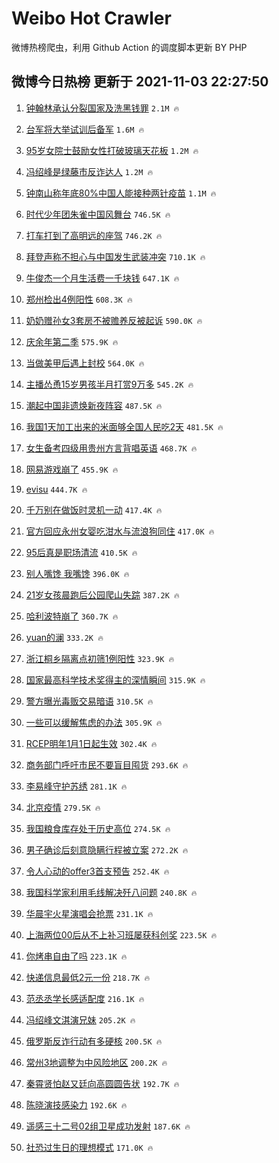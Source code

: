 # Weibo Hot Crawler 



微博热榜爬虫，利用 Github Action 的调度脚本更新 BY PHP 


## 微博今日热榜 更新于 2021-11-03 22:27:50 
1. [钟翰林承认分裂国家及洗黑钱罪](https://s.weibo.com/weibo?q=%23%E9%92%9F%E7%BF%B0%E6%9E%97%E6%89%BF%E8%AE%A4%E5%88%86%E8%A3%82%E5%9B%BD%E5%AE%B6%E5%8F%8A%E6%B4%97%E9%BB%91%E9%92%B1%E7%BD%AA%23&Refer=top) `2.1M 🔥` 

1. [台军将大举试训后备军](https://s.weibo.com/weibo?q=%23%E5%8F%B0%E5%86%9B%E5%B0%86%E5%A4%A7%E4%B8%BE%E8%AF%95%E8%AE%AD%E5%90%8E%E5%A4%87%E5%86%9B%23&Refer=top) `1.6M 🔥` 

1. [95岁女院士鼓励女性打破玻璃天花板](https://s.weibo.com/weibo?q=%2395%E5%B2%81%E5%A5%B3%E9%99%A2%E5%A3%AB%E9%BC%93%E5%8A%B1%E5%A5%B3%E6%80%A7%E6%89%93%E7%A0%B4%E7%8E%BB%E7%92%83%E5%A4%A9%E8%8A%B1%E6%9D%BF%23&Refer=top) `1.2M 🔥` 

1. [冯绍峰是绿藤市反诈达人](https://s.weibo.com/weibo?q=%23%E5%86%AF%E7%BB%8D%E5%B3%B0%E6%98%AF%E7%BB%BF%E8%97%A4%E5%B8%82%E5%8F%8D%E8%AF%88%E8%BE%BE%E4%BA%BA%23&Refer=top) `1.2M 🔥` 

1. [钟南山称年底80%中国人能接种两针疫苗](https://s.weibo.com/weibo?q=%23%E9%92%9F%E5%8D%97%E5%B1%B1%E7%A7%B0%E5%B9%B4%E5%BA%9580%25%E4%B8%AD%E5%9B%BD%E4%BA%BA%E8%83%BD%E6%8E%A5%E7%A7%8D%E4%B8%A4%E9%92%88%E7%96%AB%E8%8B%97%23&Refer=top) `1.1M 🔥` 

1. [时代少年团朱雀中国风舞台](https://s.weibo.com/weibo?q=%23%E6%97%B6%E4%BB%A3%E5%B0%91%E5%B9%B4%E5%9B%A2%E6%9C%B1%E9%9B%80%E4%B8%AD%E5%9B%BD%E9%A3%8E%E8%88%9E%E5%8F%B0%23&Refer=top) `746.5K 🔥` 

1. [打车打到了高明远的座驾](https://s.weibo.com/weibo?q=%23%E6%89%93%E8%BD%A6%E6%89%93%E5%88%B0%E4%BA%86%E9%AB%98%E6%98%8E%E8%BF%9C%E7%9A%84%E5%BA%A7%E9%A9%BE%23&Refer=top) `746.2K 🔥` 

1. [拜登声称不担心与中国发生武装冲突](https://s.weibo.com/weibo?q=%23%E6%8B%9C%E7%99%BB%E5%A3%B0%E7%A7%B0%E4%B8%8D%E6%8B%85%E5%BF%83%E4%B8%8E%E4%B8%AD%E5%9B%BD%E5%8F%91%E7%94%9F%E6%AD%A6%E8%A3%85%E5%86%B2%E7%AA%81%23&Refer=top) `710.1K 🔥` 

1. [牛俊杰一个月生活费一千块钱](https://s.weibo.com/weibo?q=%23%E7%89%9B%E4%BF%8A%E6%9D%B0%E4%B8%80%E4%B8%AA%E6%9C%88%E7%94%9F%E6%B4%BB%E8%B4%B9%E4%B8%80%E5%8D%83%E5%9D%97%E9%92%B1%23&Refer=top) `647.1K 🔥` 

1. [郑州检出4例阳性](https://s.weibo.com/weibo?q=%23%E9%83%91%E5%B7%9E%E6%A3%80%E5%87%BA4%E4%BE%8B%E9%98%B3%E6%80%A7%23&Refer=top) `608.3K 🔥` 

1. [奶奶赠孙女3套房不被赡养反被起诉](https://s.weibo.com/weibo?q=%23%E5%A5%B6%E5%A5%B6%E8%B5%A0%E5%AD%99%E5%A5%B33%E5%A5%97%E6%88%BF%E4%B8%8D%E8%A2%AB%E8%B5%A1%E5%85%BB%E5%8F%8D%E8%A2%AB%E8%B5%B7%E8%AF%89%23&Refer=top) `590.0K 🔥` 

1. [庆余年第二季](https://s.weibo.com/weibo?q=%23%E5%BA%86%E4%BD%99%E5%B9%B4%E7%AC%AC%E4%BA%8C%E5%AD%A3%23&Refer=top) `575.9K 🔥` 

1. [当做美甲后遇上封校](https://s.weibo.com/weibo?q=%23%E5%BD%93%E5%81%9A%E7%BE%8E%E7%94%B2%E5%90%8E%E9%81%87%E4%B8%8A%E5%B0%81%E6%A0%A1%23&Refer=top) `564.0K 🔥` 

1. [主播怂恿15岁男孩半月打赏9万多](https://s.weibo.com/weibo?q=%23%E4%B8%BB%E6%92%AD%E6%80%82%E6%81%BF15%E5%B2%81%E7%94%B7%E5%AD%A9%E5%8D%8A%E6%9C%88%E6%89%93%E8%B5%8F9%E4%B8%87%E5%A4%9A%23&Refer=top) `545.2K 🔥` 

1. [潮起中国非遗焕新夜阵容](https://s.weibo.com/weibo?q=%23%E6%BD%AE%E8%B5%B7%E4%B8%AD%E5%9B%BD%E9%9D%9E%E9%81%97%E7%84%95%E6%96%B0%E5%A4%9C%E9%98%B5%E5%AE%B9%23&Refer=top) `487.5K 🔥` 

1. [我国1天加工出来的米面够全国人民吃2天](https://s.weibo.com/weibo?q=%23%E6%88%91%E5%9B%BD1%E5%A4%A9%E5%8A%A0%E5%B7%A5%E5%87%BA%E6%9D%A5%E7%9A%84%E7%B1%B3%E9%9D%A2%E5%A4%9F%E5%85%A8%E5%9B%BD%E4%BA%BA%E6%B0%91%E5%90%832%E5%A4%A9%23&Refer=top) `481.5K 🔥` 

1. [女生备考四级用贵州方言背唱英语](https://s.weibo.com/weibo?q=%23%E5%A5%B3%E7%94%9F%E5%A4%87%E8%80%83%E5%9B%9B%E7%BA%A7%E7%94%A8%E8%B4%B5%E5%B7%9E%E6%96%B9%E8%A8%80%E8%83%8C%E5%94%B1%E8%8B%B1%E8%AF%AD%23&Refer=top) `468.7K 🔥` 

1. [网易游戏崩了](https://s.weibo.com/weibo?q=%23%E7%BD%91%E6%98%93%E6%B8%B8%E6%88%8F%E5%B4%A9%E4%BA%86%23&Refer=top) `455.9K 🔥` 

1. [evisu](https://s.weibo.com/weibo?q=evisu&Refer=top) `444.7K 🔥` 

1. [千万别在做饭时灵机一动](https://s.weibo.com/weibo?q=%23%E5%8D%83%E4%B8%87%E5%88%AB%E5%9C%A8%E5%81%9A%E9%A5%AD%E6%97%B6%E7%81%B5%E6%9C%BA%E4%B8%80%E5%8A%A8%23&Refer=top) `417.4K 🔥` 

1. [官方回应永州女婴吃泔水与流浪狗同住](https://s.weibo.com/weibo?q=%23%E5%AE%98%E6%96%B9%E5%9B%9E%E5%BA%94%E6%B0%B8%E5%B7%9E%E5%A5%B3%E5%A9%B4%E5%90%83%E6%B3%94%E6%B0%B4%E4%B8%8E%E6%B5%81%E6%B5%AA%E7%8B%97%E5%90%8C%E4%BD%8F%23&Refer=top) `417.0K 🔥` 

1. [95后真是职场清流](https://s.weibo.com/weibo?q=%2395%E5%90%8E%E7%9C%9F%E6%98%AF%E8%81%8C%E5%9C%BA%E6%B8%85%E6%B5%81%23&Refer=top) `410.5K 🔥` 

1. [别人嘴馋 我嘴馋](https://s.weibo.com/weibo?q=%E5%88%AB%E4%BA%BA%E5%98%B4%E9%A6%8B%20%E6%88%91%E5%98%B4%E9%A6%8B&Refer=top) `396.0K 🔥` 

1. [21岁女孩晨跑后公园爬山失踪](https://s.weibo.com/weibo?q=%2321%E5%B2%81%E5%A5%B3%E5%AD%A9%E6%99%A8%E8%B7%91%E5%90%8E%E5%85%AC%E5%9B%AD%E7%88%AC%E5%B1%B1%E5%A4%B1%E8%B8%AA%23&Refer=top) `387.2K 🔥` 

1. [哈利波特崩了](https://s.weibo.com/weibo?q=%23%E5%93%88%E5%88%A9%E6%B3%A2%E7%89%B9%E5%B4%A9%E4%BA%86%23&Refer=top) `360.7K 🔥` 

1. [yuan的澜](https://s.weibo.com/weibo?q=%23yuan%E7%9A%84%E6%BE%9C%23&Refer=top) `333.2K 🔥` 

1. [浙江桐乡隔离点初筛1例阳性](https://s.weibo.com/weibo?q=%23%E6%B5%99%E6%B1%9F%E6%A1%90%E4%B9%A1%E9%9A%94%E7%A6%BB%E7%82%B9%E5%88%9D%E7%AD%9B1%E4%BE%8B%E9%98%B3%E6%80%A7%23&Refer=top) `323.9K 🔥` 

1. [国家最高科学技术奖得主的深情瞬间](https://s.weibo.com/weibo?q=%23%E5%9B%BD%E5%AE%B6%E6%9C%80%E9%AB%98%E7%A7%91%E5%AD%A6%E6%8A%80%E6%9C%AF%E5%A5%96%E5%BE%97%E4%B8%BB%E7%9A%84%E6%B7%B1%E6%83%85%E7%9E%AC%E9%97%B4%23&Refer=top) `315.9K 🔥` 

1. [警方曝光毒贩交易暗语](https://s.weibo.com/weibo?q=%23%E8%AD%A6%E6%96%B9%E6%9B%9D%E5%85%89%E6%AF%92%E8%B4%A9%E4%BA%A4%E6%98%93%E6%9A%97%E8%AF%AD%23&Refer=top) `310.5K 🔥` 

1. [一些可以缓解焦虑的办法](https://s.weibo.com/weibo?q=%E4%B8%80%E4%BA%9B%E5%8F%AF%E4%BB%A5%E7%BC%93%E8%A7%A3%E7%84%A6%E8%99%91%E7%9A%84%E5%8A%9E%E6%B3%95&Refer=top) `305.9K 🔥` 

1. [RCEP明年1月1日起生效](https://s.weibo.com/weibo?q=%23RCEP%E6%98%8E%E5%B9%B41%E6%9C%881%E6%97%A5%E8%B5%B7%E7%94%9F%E6%95%88%23&Refer=top) `302.4K 🔥` 

1. [商务部门呼吁市民不要盲目囤货](https://s.weibo.com/weibo?q=%23%E5%95%86%E5%8A%A1%E9%83%A8%E9%97%A8%E5%91%BC%E5%90%81%E5%B8%82%E6%B0%91%E4%B8%8D%E8%A6%81%E7%9B%B2%E7%9B%AE%E5%9B%A4%E8%B4%A7%23&Refer=top) `293.6K 🔥` 

1. [李易峰守护苏绣](https://s.weibo.com/weibo?q=%23%E6%9D%8E%E6%98%93%E5%B3%B0%E5%AE%88%E6%8A%A4%E8%8B%8F%E7%BB%A3%23&Refer=top) `281.1K 🔥` 

1. [北京疫情](https://s.weibo.com/weibo?q=%23%E5%8C%97%E4%BA%AC%E7%96%AB%E6%83%85%23&Refer=top) `279.5K 🔥` 

1. [我国粮食库存处于历史高位](https://s.weibo.com/weibo?q=%23%E6%88%91%E5%9B%BD%E7%B2%AE%E9%A3%9F%E5%BA%93%E5%AD%98%E5%A4%84%E4%BA%8E%E5%8E%86%E5%8F%B2%E9%AB%98%E4%BD%8D%23&Refer=top) `274.5K 🔥` 

1. [男子确诊后刻意隐瞒行程被立案](https://s.weibo.com/weibo?q=%23%E7%94%B7%E5%AD%90%E7%A1%AE%E8%AF%8A%E5%90%8E%E5%88%BB%E6%84%8F%E9%9A%90%E7%9E%92%E8%A1%8C%E7%A8%8B%E8%A2%AB%E7%AB%8B%E6%A1%88%23&Refer=top) `272.2K 🔥` 

1. [令人心动的offer3首支预告](https://s.weibo.com/weibo?q=%23%E4%BB%A4%E4%BA%BA%E5%BF%83%E5%8A%A8%E7%9A%84offer3%E9%A6%96%E6%94%AF%E9%A2%84%E5%91%8A%23&Refer=top) `252.4K 🔥` 

1. [我国科学家利用毛线解决歼八问题](https://s.weibo.com/weibo?q=%23%E6%88%91%E5%9B%BD%E7%A7%91%E5%AD%A6%E5%AE%B6%E5%88%A9%E7%94%A8%E6%AF%9B%E7%BA%BF%E8%A7%A3%E5%86%B3%E6%AD%BC%E5%85%AB%E9%97%AE%E9%A2%98%23&Refer=top) `240.8K 🔥` 

1. [华晨宇火星演唱会抢票](https://s.weibo.com/weibo?q=%23%E5%8D%8E%E6%99%A8%E5%AE%87%E7%81%AB%E6%98%9F%E6%BC%94%E5%94%B1%E4%BC%9A%E6%8A%A2%E7%A5%A8%23&Refer=top) `231.1K 🔥` 

1. [上海两位00后从不上补习班屡获科创奖](https://s.weibo.com/weibo?q=%23%E4%B8%8A%E6%B5%B7%E4%B8%A4%E4%BD%8D00%E5%90%8E%E4%BB%8E%E4%B8%8D%E4%B8%8A%E8%A1%A5%E4%B9%A0%E7%8F%AD%E5%B1%A1%E8%8E%B7%E7%A7%91%E5%88%9B%E5%A5%96%23&Refer=top) `223.5K 🔥` 

1. [你烤串自由了吗](https://s.weibo.com/weibo?q=%23%E4%BD%A0%E7%83%A4%E4%B8%B2%E8%87%AA%E7%94%B1%E4%BA%86%E5%90%97%23&Refer=top) `223.1K 🔥` 

1. [快递信息最低2元一份](https://s.weibo.com/weibo?q=%23%E5%BF%AB%E9%80%92%E4%BF%A1%E6%81%AF%E6%9C%80%E4%BD%8E2%E5%85%83%E4%B8%80%E4%BB%BD%23&Refer=top) `218.7K 🔥` 

1. [范丞丞学长感适配度](https://s.weibo.com/weibo?q=%23%E8%8C%83%E4%B8%9E%E4%B8%9E%E5%AD%A6%E9%95%BF%E6%84%9F%E9%80%82%E9%85%8D%E5%BA%A6%23&Refer=top) `216.1K 🔥` 

1. [冯绍峰文淇演兄妹](https://s.weibo.com/weibo?q=%23%E5%86%AF%E7%BB%8D%E5%B3%B0%E6%96%87%E6%B7%87%E6%BC%94%E5%85%84%E5%A6%B9%23&Refer=top) `205.2K 🔥` 

1. [俄罗斯反诈行动有多硬核](https://s.weibo.com/weibo?q=%23%E4%BF%84%E7%BD%97%E6%96%AF%E5%8F%8D%E8%AF%88%E8%A1%8C%E5%8A%A8%E6%9C%89%E5%A4%9A%E7%A1%AC%E6%A0%B8%23&Refer=top) `200.5K 🔥` 

1. [常州3地调整为中风险地区](https://s.weibo.com/weibo?q=%23%E5%B8%B8%E5%B7%9E3%E5%9C%B0%E8%B0%83%E6%95%B4%E4%B8%BA%E4%B8%AD%E9%A3%8E%E9%99%A9%E5%9C%B0%E5%8C%BA%23&Refer=top) `200.2K 🔥` 

1. [秦霄贤怕赵又廷向高圆圆告状](https://s.weibo.com/weibo?q=%23%E7%A7%A6%E9%9C%84%E8%B4%A4%E6%80%95%E8%B5%B5%E5%8F%88%E5%BB%B7%E5%90%91%E9%AB%98%E5%9C%86%E5%9C%86%E5%91%8A%E7%8A%B6%23&Refer=top) `192.7K 🔥` 

1. [陈晓演技感染力](https://s.weibo.com/weibo?q=%23%E9%99%88%E6%99%93%E6%BC%94%E6%8A%80%E6%84%9F%E6%9F%93%E5%8A%9B%23&Refer=top) `192.6K 🔥` 

1. [遥感三十二号02组卫星成功发射](https://s.weibo.com/weibo?q=%23%E9%81%A5%E6%84%9F%E4%B8%89%E5%8D%81%E4%BA%8C%E5%8F%B702%E7%BB%84%E5%8D%AB%E6%98%9F%E6%88%90%E5%8A%9F%E5%8F%91%E5%B0%84%23&Refer=top) `187.6K 🔥` 

1. [社恐过生日的理想模式](https://s.weibo.com/weibo?q=%23%E7%A4%BE%E6%81%90%E8%BF%87%E7%94%9F%E6%97%A5%E7%9A%84%E7%90%86%E6%83%B3%E6%A8%A1%E5%BC%8F%23&Refer=top) `171.0K 🔥` 

